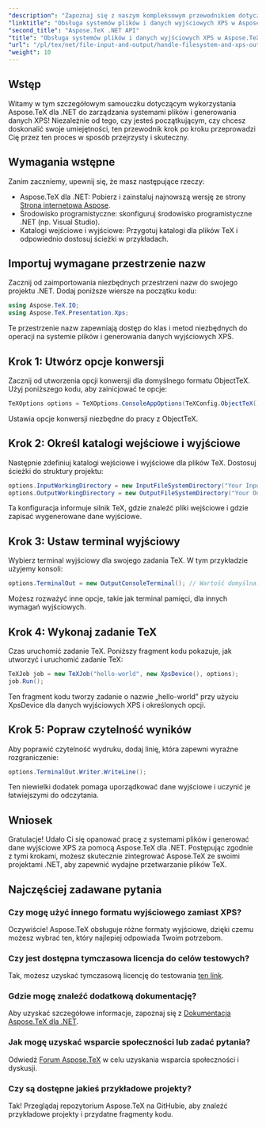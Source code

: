 ```yaml
---
"description": "Zapoznaj się z naszym kompleksowym przewodnikiem dotyczącym korzystania z Aspose.TeX dla .NET do obsługi systemów plików i generowania danych wyjściowych XPS. Ten samouczek krok po kroku obejmuje wszystko, od konfiguracji środowiska po wykonywanie zadań TeX."
"linktitle": "Obsługa systemów plików i danych wyjściowych XPS w Aspose.TeX dla platformy .NET"
"second_title": "Aspose.TeX .NET API"
"title": "Obsługa systemów plików i danych wyjściowych XPS w Aspose.TeX dla platformy .NET"
"url": "/pl/tex/net/file-input-and-output/handle-filesystem-and-xps-output/"
"weight": 10
---
```


## Wstęp

Witamy w tym szczegółowym samouczku dotyczącym wykorzystania Aspose.TeX dla .NET do zarządzania systemami plików i generowania danych XPS! Niezależnie od tego, czy jesteś początkującym, czy chcesz doskonalić swoje umiejętności, ten przewodnik krok po kroku przeprowadzi Cię przez ten proces w sposób przejrzysty i skuteczny.

## Wymagania wstępne

Zanim zaczniemy, upewnij się, że masz następujące rzeczy:

- Aspose.TeX dla .NET: Pobierz i zainstaluj najnowszą wersję ze strony [Strona internetowa Aspose](https://releases.aspose.com/tex/net/).
- Środowisko programistyczne: skonfiguruj środowisko programistyczne .NET (np. Visual Studio).
- Katalogi wejściowe i wyjściowe: Przygotuj katalogi dla plików TeX i odpowiednio dostosuj ścieżki w przykładach.

## Importuj wymagane przestrzenie nazw

Zacznij od zaimportowania niezbędnych przestrzeni nazw do swojego projektu .NET. Dodaj poniższe wiersze na początku kodu:

```csharp
using Aspose.TeX.IO;
using Aspose.TeX.Presentation.Xps;
```

Te przestrzenie nazw zapewniają dostęp do klas i metod niezbędnych do operacji na systemie plików i generowania danych wyjściowych XPS.

## Krok 1: Utwórz opcje konwersji

Zacznij od utworzenia opcji konwersji dla domyślnego formatu ObjectTeX. Użyj poniższego kodu, aby zainicjować te opcje:

```csharp
TeXOptions options = TeXOptions.ConsoleAppOptions(TeXConfig.ObjectTeX());
```

Ustawia opcje konwersji niezbędne do pracy z ObjectTeX.

## Krok 2: Określ katalogi wejściowe i wyjściowe

Następnie zdefiniuj katalogi wejściowe i wyjściowe dla plików TeX. Dostosuj ścieżki do struktury projektu:

```csharp
options.InputWorkingDirectory = new InputFileSystemDirectory("Your Input Directory");
options.OutputWorkingDirectory = new OutputFileSystemDirectory("Your Output Directory");
```

Ta konfiguracja informuje silnik TeX, gdzie znaleźć pliki wejściowe i gdzie zapisać wygenerowane dane wyjściowe.

## Krok 3: Ustaw terminal wyjściowy

Wybierz terminal wyjściowy dla swojego zadania TeX. W tym przykładzie użyjemy konsoli:

```csharp
options.TerminalOut = new OutputConsoleTerminal(); // Wartość domyślna. Przypisanie dowolne.
```

Możesz rozważyć inne opcje, takie jak terminal pamięci, dla innych wymagań wyjściowych.

## Krok 4: Wykonaj zadanie TeX

Czas uruchomić zadanie TeX. Poniższy fragment kodu pokazuje, jak utworzyć i uruchomić zadanie TeX:

```csharp
TeXJob job = new TeXJob("hello-world", new XpsDevice(), options);
job.Run();
```

Ten fragment kodu tworzy zadanie o nazwie „hello-world” przy użyciu XpsDevice dla danych wyjściowych XPS i określonych opcji.

## Krok 5: Popraw czytelność wyników

Aby poprawić czytelność wydruku, dodaj linię, która zapewni wyraźne rozgraniczenie:

```csharp
options.TerminalOut.Writer.WriteLine();
```

Ten niewielki dodatek pomaga uporządkować dane wyjściowe i uczynić je łatwiejszymi do odczytania.

## Wniosek

Gratulacje! Udało Ci się opanować pracę z systemami plików i generować dane wyjściowe XPS za pomocą Aspose.TeX dla .NET. Postępując zgodnie z tymi krokami, możesz skutecznie zintegrować Aspose.TeX ze swoimi projektami .NET, aby zapewnić wydajne przetwarzanie plików TeX.

## Najczęściej zadawane pytania

### Czy mogę użyć innego formatu wyjściowego zamiast XPS?

Oczywiście! Aspose.TeX obsługuje różne formaty wyjściowe, dzięki czemu możesz wybrać ten, który najlepiej odpowiada Twoim potrzebom.

### Czy jest dostępna tymczasowa licencja do celów testowych?

Tak, możesz uzyskać tymczasową licencję do testowania [ten link](https://purchase.conholdate.com/temporary-license/).

### Gdzie mogę znaleźć dodatkową dokumentację?

Aby uzyskać szczegółowe informacje, zapoznaj się z [Dokumentacja Aspose.TeX dla .NET](https://reference.aspose.com/tex/net/).

### Jak mogę uzyskać wsparcie społeczności lub zadać pytania?

Odwiedź [Forum Aspose.TeX](https://forum.aspose.com/c/tex/47) w celu uzyskania wsparcia społeczności i dyskusji.

### Czy są dostępne jakieś przykładowe projekty?

Tak! Przeglądaj repozytorium Aspose.TeX na GitHubie, aby znaleźć przykładowe projekty i przydatne fragmenty kodu.